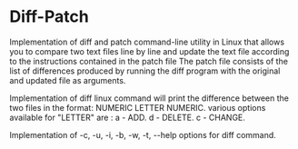 # Diff-Patch
Implementation of diff and patch command-line utility in Linux that allows you to compare two text files line by line and update the text file according to the instructions contained in the patch file
The patch file consists of the list of differences produced by running the diff program with the original and updated file as arguments.

Implementation of diff linux command will print the difference between the two files in the format: NUMERIC LETTER NUMERIC.
various options available for "LETTER" are :
a - ADD.
d - DELETE.
c - CHANGE.

Implementation of -c, -u, -i, -b, -w, -t,  --help options for diff command.
